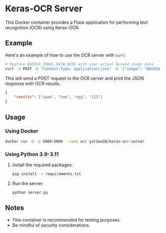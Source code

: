 # Keras-OCR Server

This Docker container provides a Flask application for performing text recognition (OCR) using Keras-OCR.

## Example

Here's an example of how to use the OCR server with `curl`:

```bash
# Replace BASE64_IMAGE_DATA_HERE with your actual Base64 image data
curl -X POST -H "Content-Type: application/json" -d '{"image": "BASE64_IMAGE_DATA_HERE"}' http://localhost:5000/ocr
```

This will send a POST request to the OCR server and print the JSON response with OCR results.

```json
{
    "results": ["spam", "ham", "egg", "123"]
}
```

## Usage

### Using Docker

```bash
docker run -d -p 5000:5000 --name ocr yat1ma30/keras-ocr-server
```

### Using Python 3.9-3.11

1. Install the required packages:

    ```bash
    pip install -r requirements.txt
    ```

2. Run the server:

    ```bash
    python server.py
    ```

## Notes

-   This container is recommended for testing purposes.
-   Be mindful of security considerations.
